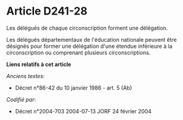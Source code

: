 # Article D241-28

Les délégués de chaque circonscription forment une délégation.

Les délégués départementaux de l'éducation nationale peuvent être désignés pour former une délégation d'une étendue
inférieure à la circonscription ou comprenant plusieurs circonscriptions.

**Liens relatifs à cet article**

_Anciens textes_:

  - Décret n°86-42 du 10 janvier 1986 - art. 5 (Ab)

_Codifié par_:

  - Décret n°2004-703 2004-07-13 JORF 24 février 2004
